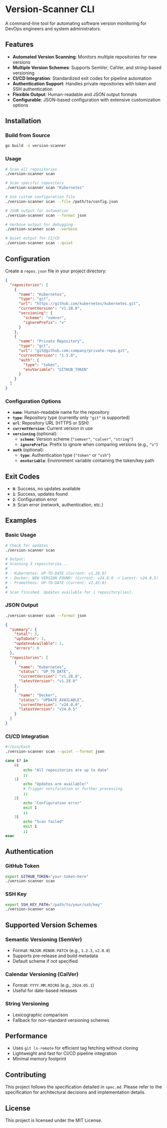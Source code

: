 # Version-Scanner CLI

A command-line tool for automating software version monitoring for DevOps engineers and system administrators.

## Features

- **Automated Version Scanning**: Monitors multiple repositories for new versions
- **Multiple Version Schemes**: Supports SemVer, CalVer, and string-based versioning
- **CI/CD Integration**: Standardized exit codes for pipeline automation
- **Authentication Support**: Handles private repositories with token and SSH authentication
- **Flexible Output**: Human-readable and JSON output formats
- **Configurable**: JSON-based configuration with extensive customization options

## Installation

### Build from Source

```bash
go build -o version-scanner
```

### Usage

```bash
# Scan all repositories
./version-scanner scan

# Scan specific repository
./version-scanner scan "Kubernetes"

# Use custom configuration file
./version-scanner scan --file /path/to/config.json

# JSON output for automation
./version-scanner scan --format json

# Verbose output for debugging
./version-scanner scan --verbose

# Quiet output for CI/CD
./version-scanner scan --quiet
```

## Configuration

Create a `repos.json` file in your project directory:

```json
{
  "repositories": [
    {
      "name": "Kubernetes",
      "type": "git",
      "url": "https://github.com/kubernetes/kubernetes.git",
      "currentVersion": "v1.28.0",
      "versioning": {
        "scheme": "semver",
        "ignorePrefix": "v"
      }
    },
    {
      "name": "Private Repository",
      "type": "git",
      "url": "git@github.com:company/private-repo.git",
      "currentVersion": "1.5.0",
      "auth": {
        "type": "token",
        "envVariable": "GITHUB_TOKEN"
      }
    }
  ]
}
```

### Configuration Options

- **`name`**: Human-readable name for the repository
- **`type`**: Repository type (currently only `"git"` is supported)
- **`url`**: Repository URL (HTTPS or SSH)
- **`currentVersion`**: Current version in use
- **`versioning`** (optional):
  - **`scheme`**: Version scheme (`"semver"`, `"calver"`, `"string"`)
  - **`ignorePrefix`**: Prefix to ignore when comparing versions (e.g., `"v"`)
- **`auth`** (optional):
  - **`type`**: Authentication type (`"token"` or `"ssh"`)
  - **`envVariable`**: Environment variable containing the token/key path

## Exit Codes

- **`0`**: Success, no updates available
- **`1`**: Success, updates found
- **`2`**: Configuration error
- **`3`**: Scan error (network, authentication, etc.)

## Examples

### Basic Usage

```bash
# Check for updates
./version-scanner scan

# Output:
# Scanning 3 repositories...
# 
# - Kubernetes: UP-TO-DATE (Current: v1.28.0)
# - Docker: NEW VERSION FOUND! (Current: v24.0.0 -> Latest: v24.0.5)
# - Prometheus: UP-TO-DATE (Current: v2.45.0)
# 
# Scan finished. Updates available for 1 repository(ies).
```

### JSON Output

```bash
./version-scanner scan --format json
```

```json
{
  "summary": {
    "total": 3,
    "upToDate": 2,
    "updatesAvailable": 1,
    "errors": 0
  },
  "repositories": [
    {
      "name": "Kubernetes",
      "status": "UP_TO_DATE",
      "currentVersion": "v1.28.0",
      "latestVersion": "v1.28.0"
    },
    {
      "name": "Docker",
      "status": "UPDATE_AVAILABLE",
      "currentVersion": "v24.0.0",
      "latestVersion": "v24.0.5"
    }
  ]
}
```

### CI/CD Integration

```bash
#!/bin/bash
./version-scanner scan --quiet --format json

case $? in
    0)
        echo "All repositories are up to date"
        ;;
    1)
        echo "Updates are available!"
        # Trigger notification or further processing
        ;;
    2)
        echo "Configuration error"
        exit 1
        ;;
    3)
        echo "Scan failed"
        exit 1
        ;;
esac
```

## Authentication

### GitHub Token

```bash
export GITHUB_TOKEN="your-token-here"
./version-scanner scan
```

### SSH Key

```bash
export SSH_KEY_PATH="/path/to/your/ssh/key"
./version-scanner scan
```

## Supported Version Schemes

### Semantic Versioning (SemVer)
- Format: `MAJOR.MINOR.PATCH` (e.g., `1.2.3`, `v2.0.0`)
- Supports pre-release and build metadata
- Default scheme if not specified

### Calendar Versioning (CalVer)
- Format: `YYYY.MM.MICRO` (e.g., `2024.05.1`)
- Useful for date-based releases

### String Versioning
- Lexicographic comparison
- Fallback for non-standard versioning schemes

## Performance

- Uses `git ls-remote` for efficient tag fetching without cloning
- Lightweight and fast for CI/CD pipeline integration
- Minimal memory footprint

## Contributing

This project follows the specification detailed in `spec.md`. Please refer to the specification for architectural decisions and implementation details.

## License

This project is licensed under the MIT License.